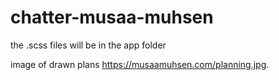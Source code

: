 # chatter-musaa-muhsen

the .scss files will be in the app folder 

image of drawn plans 
https://musaamuhsen.com/planning.jpg. 
